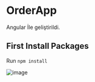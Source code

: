 # OrderApp

Angular İle geliştirildi.

## First Install Packages
Run `npm install`

![image](https://user-images.githubusercontent.com/50083324/197141486-6d8bc167-0566-4c29-a35c-2ce8df01243b.png)

